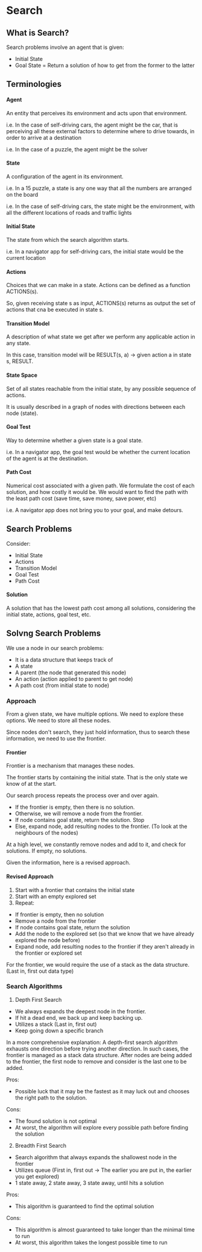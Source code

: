 # Search

## What is Search?

Search problems involve an agent that is given:
- Initial State
- Goal State
= Return a solution of how to get from the former to the latter

## Terminologies

#### Agent

An entity that perceives its environment and acts upon that environment.

i.e. In the case of self-driving cars, the agent might be the car, that is perceiving all these external factors to determine where to drive towards, in order to arrive at a destination

i.e. In the case of a puzzle, the agent might be the solver

#### State

A configuration of the agent in its environment. 

i.e. In a 15 puzzle, a state is any one way that all the numbers are arranged on the board

i.e. In the case of self-driving cars, the state might be the environment, with all the different locations of roads and traffic lights

#### Initial State

The state from which the search algorithm starts. 

i.e. In a navigator app for self-driving cars, the initial state would be the current location

#### Actions

Choices that we can make in a state. Actions can be defined as a function ACTIONS(s).

So, given receiving state s as input, ACTIONS(s) returns as output the set of actions that cna be executed in state s. 

#### Transition Model

A description of what state we get after we perform any applicable action in any state.

In this case, transition model will be RESULT(s, a) -> given action a in state s, RESULT.

#### State Space

Set of all states reachable from the initial state, by any possible sequence of actions. 

It is usually described in a graph of nodes with directions between each node (state). 

#### Goal Test

Way to determine whether a given state is a goal state. 

i.e. In a navigator app, the goal test would be whether the current location of the agent is at the destination. 

#### Path Cost

Numerical cost associated with a given path. We formulate the cost of each solution, and how costly it would be. We would want to find the path with the least path cost (save time, save money, save power, etc)

i.e. A navigator app does not bring you to your goal, and make detours. 

## Search Problems

Consider:
- Initial State
- Actions
- Transition Model
- Goal Test
- Path Cost

#### Solution

A solution that has the lowest path cost among all solutions, considering the initial state, actions, goal test, etc. 

## Solvng Search Problems

We use a node in our search problems:
- It is a data structure that keeps track of
- A state 
- A parent (the node that generated this node)
- An action (action applied to parent to get node)
- A path cost (from initial state to node)

### Approach

From a given state, we have multiple options. We need to explore these options. We need to store all these nodes.

Since nodes don't search, they just hold information, thus to search these information, we need to use the frontier.

#### Frontier

Frontier is a mechanism that manages these nodes.

The frontier starts by containing the initial state. That is the only state we know of at the start. 

Our search process repeats the process over and over again.

- If the frontier is empty, then there is no solution.
- Otherwise, we will remove a node from the frontier. 
- If node contains goal state, return the solution. Stop
- Else, expand node, add resulting nodes to the frontier. (To look at the neighbours of the nodes)

At a high level, we constantly remove nodes and add to it, and check for solutions. If empty, no solutions. 

Given the information, here is a revised approach. 

#### Revised Approach

1. Start with a frontier that contains the initial state
2. Start with an empty explored set
3. Repeat:
- If frontier is empty, then no solution
- Remove a node from the frontier
- If node contains goal state, return the solution
- Add the node to the explored set (so that we know that we have already explored the node before)
- Expand node, add resulting nodes to the frontier if they aren't already in the frontier or explored set

For the frontier, we would require the use of a stack as the data structure. (Last in, first out data type)

### Search Algorithms

1. Depth First Search

- We always expands the deepest node in the frontier. 
- If hit a dead end, we back up and keep backing up.
- Utilizes a stack (Last in, first out)
- Keep going down a specific branch

In a more comprehensive explanation:
A depth-first search algorithm exhausts one direction before trying another direction. In such cases, the frontier is managed as a stack data structure. After nodes are being added to the frontier, the first node to remove and consider is the last one to be added. 

Pros:
- Possible luck that it may be the fastest as it may luck out and chooses the right path to the solution.

Cons:
- The found solution is not optimal
- At worst, the algorithm will explore every possible path before finding the solution

2. Breadth First Search

- Search algorithm that always expands the shallowest node in the frontier
- Utilizes queue (First in, first out -> The earlier you are put in, the earlier you get explored) 
- 1 state away, 2 state away, 3 state away, until hits a solution

Pros:
- This algorithm is guaranteed to find the optimal solution

Cons:
- This algorithm is almost guaranteed to take longer than the minimal time to run
- At worst, this algorithm takes the longest possible time to run
